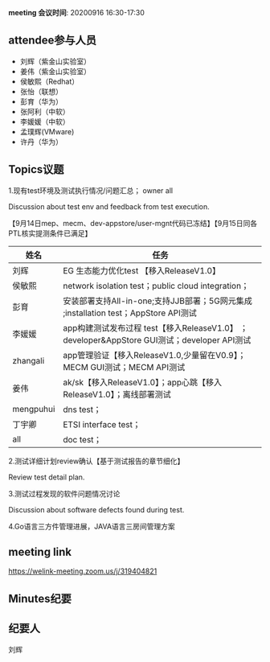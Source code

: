 **meeting 会议时间**: 20200916 16:30-17:30

## attendee参与人员
- 刘辉（紫金山实验室）
- 姜伟（紫金山实验室）
- 侯敏熙（Redhat）
- 张怡（联想）
- 彭育（华为）
- 张阿利（中软）
- 李媛媛（中软）
- 孟璞辉(VMware)
- 许丹（华为）

## Topics议题
1.现有test环境及测试执行情况/问题汇总； owner all

Discussion about test env and feedback from test execution.

【9月14日mep、mecm、dev-appstore/user-mgnt代码已冻结】【9月15日同各PTL核实提测条件已满足】

|姓名|任务|  
|---|---|
|刘辉| EG 生态能力优化test 【移入ReleaseV1.0】 |
|侯敏熙   |network isolation test；public cloud integration；|
|彭育   | 安装部署支持All-in-one;支持JJB部署；5G网元集成 ;installation test；AppStore API测试|
|李媛媛|app构建测试发布过程 test【移入ReleaseV1.0】 ；developer&AppStore GUI测试；developer API测试|
|zhangali|app管理验证【移入ReleaseV1.0,少量留在V0.9】；MECM GUI测试；MECM API测试|
|姜伟|ak/sk【移入ReleaseV1.0】；app心跳【移入ReleaseV1.0】；离线部署测试 |
|mengpuhui|dns test；|
|丁宇卿|ETSI interface test；|
|all|doc test；|

2.测试详细计划review确认【基于测试报告的章节细化】

Review test detail plan.

3.测试过程发现的软件问题情况讨论

Discussion about software defects found during test.

4.Go语言三方件管理进展，JAVA语言三房间管理方案

## meeting link
 https://welink-meeting.zoom.us/j/319404821

## Minutes纪要
## 纪要人
刘辉
